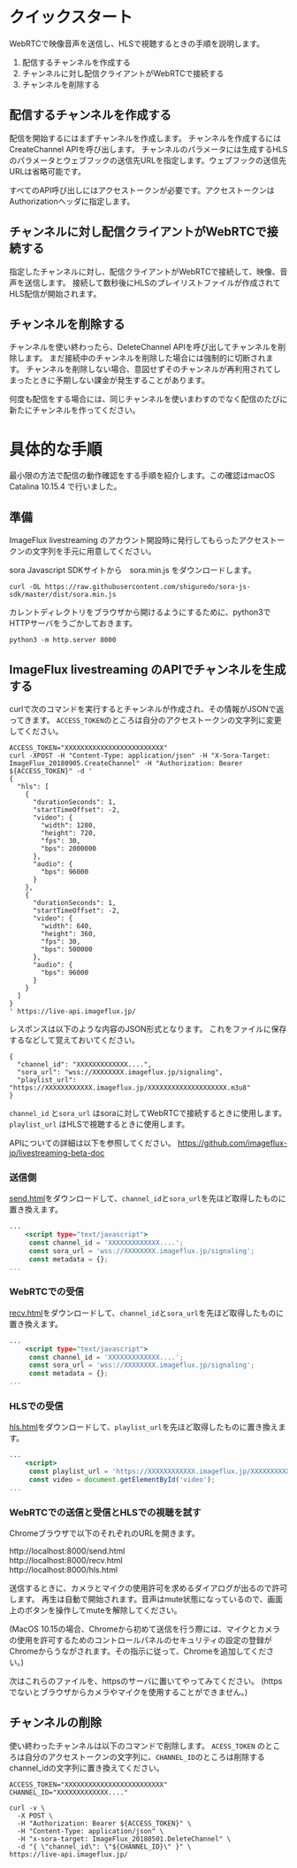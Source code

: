 # クイックスタート

WebRTCで映像音声を送信し、HLSで視聴するときの手順を説明します。

1. 配信するチャンネルを作成する
2. チャンネルに対し配信クライアントがWebRTCで接続する
3. チャンネルを削除する

## 配信するチャンネルを作成する

配信を開始するにはまずチャンネルを作成します。
チャンネルを作成するにはCreateChannel APIを呼び出します。
チャンネルのパラメータには生成するHLSのパラメータとウェブフックの送信先URLを指定します。ウェブフックの送信先URLは省略可能です。

すべてのAPI呼び出しにはアクセストークンが必要です。アクセストークンはAuthorizationヘッダに指定します。

## チャンネルに対し配信クライアントがWebRTCで接続する

指定したチャンネルに対し、配信クライアントがWebRTCで接続して、映像、音声を送信します。
接続して数秒後にHLSのプレイリストファイルが作成されてHLS配信が開始されます。

## チャンネルを削除する

チャンネルを使い終わったら、DeleteChannel APIを呼び出してチャンネルを削除します。
まだ接続中のチャンネルを削除した場合には強制的に切断されます。
チャンネルを削除しない場合、意図せずそのチャンネルが再利用されてしまったときに予期しない課金が発生することがあります。


何度も配信をする場合には、同じチャンネルを使いまわすのでなく配信のたびに新たにチャンネルを作ってください。

# 具体的な手順

最小限の方法で配信の動作確認をする手順を紹介します。この確認はmacOS Catalina 10.15.4 で行いました。

## 準備
ImageFlux livestreaming のアカウント開設時に発行してもらったアクセストークンの文字列を手元に用意してください。

sora Javascript SDKサイトから　sora.min.js をダウンロードします。

```
curl -OL https://raw.githubusercontent.com/shiguredo/sora-js-sdk/master/dist/sora.min.js
```

カレントディレクトリをブラウザから開けるようにするために、python3でHTTPサーバをうごかしておきます。

```
python3 -m http.server 8000
```

## ImageFlux livestreaming のAPIでチャンネルを生成する

curlで次のコマンドを実行するとチャンネルが作成され、その情報がJSONで返ってきます。
`ACCESS_TOKEN`のところは自分のアクセストークンの文字列に変更してください。

```
ACCESS_TOKEN="XXXXXXXXXXXXXXXXXXXXXXXXX"
curl -XPOST -H "Content-Type: application/json" -H "X-Sora-Target: ImageFlux_20180905.CreateChannel" -H "Authorization: Bearer ${ACCESS_TOKEN}" -d '
{
  "hls": [
    {
      "durationSeconds": 1,
      "startTimeOffset": -2,
      "video": {
        "width": 1280,
        "height": 720,
        "fps": 30,
        "bps": 2000000
      },
      "audio": {
        "bps": 96000
      }
    },
    {
      "durationSeconds": 1,
      "startTimeOffset": -2,
      "video": {
        "width": 640,
        "height": 360,
        "fps": 30,
        "bps": 500000
      },
      "audio": {
        "bps": 96000
      }
    }
  ]
}
' https://live-api.imageflux.jp/
```

レスポンスは以下のような内容のJSON形式となります。
これをファイルに保存するなどして覚えておいてください。


```
{
  "channel_id": "XXXXXXXXXXXXX....",
  "sora_url": "wss://XXXXXXXX.imageflux.jp/signaling",
  "playlist_url": "https://XXXXXXXXXXXX.imageflux.jp/XXXXXXXXXXXXXXXXXXXX.m3u8"
}
```

`channel_id` と`sora_url` はsoraに対してWebRTCで接続するときに使用します。  
`playlist_url` はHLSで視聴するときに使用します。

APIについての詳細は以下を参照してください。
https://github.com/imageflux-jp/livestreaming-beta-doc


### 送信側

[send.html](./sample/send.html)をダウンロードして、`channel_id`と`sora_url`を先ほど取得したものに置き換えます。

```send.html
...
	<script type="text/javascript">
	 const channel_id = 'XXXXXXXXXXXXX....';
	 const sora_url = 'wss://XXXXXXXX.imageflux.jp/signaling';
	 const metadata = {};
...	 
```
### WebRTCでの受信

[recv.html](./sample/recv.html)をダウンロードして、`channel_id`と`sora_url`を先ほど取得したものに置き換えます。

```recv.html
...
	<script type="text/javascript">
	 const channel_id = 'XXXXXXXXXXXXX....';
	 const sora_url = 'wss://XXXXXXXX.imageflux.jp/signaling';
	 const metadata = {};
...	 
```

### HLSでの受信

[hls.html](./sample/hls.html)をダウンロードして、`playlist_url`を先ほど取得したものに置き換えます。

```hls.html
...
	<script>
	 const playlist_url = 'https://XXXXXXXXXXXX.imageflux.jp/XXXXXXXXXXXXXXXXXXXX.m3u8';
	 const video = document.getElementById('video');
...	 
```

### WebRTCでの送信と受信とHLSでの視聴を試す

Chromeブラウザで以下のそれぞれのURLを開きます。

http://localhost:8000/send.html  
http://localhost:8000/recv.html  
http://localhost:8000/hls.html  

送信するときに、カメラとマイクの使用許可を求めるダイアログが出るので許可します。
再生は自動で開始されます。音声はmute状態になっているので、画面上のボタンを操作してmuteを解除してください。

(MacOS 10.15の場合、Chromeから初めて送信を行う際には、マイクとカメラの使用を許可するためのコントロールパネルのセキュリティの設定の登録がChromeからうながされます。その指示に従って、Chromeを追加してください。)

次はこれらのファイルを、httpsのサーバに置いてやってみてください。
(https でないとブラウザからカメラやマイクを使用することができません。)


## チャンネルの削除

使い終わったチャンネルは以下のコマンドで削除します。
`ACESS_TOKEN` のところは自分のアクセストークンの文字列に、`CHANNEL_ID`のところは削除するchannel_idの文字列に置き換えてください。

```
ACCESS_TOKEN="XXXXXXXXXXXXXXXXXXXXXXXXX"
CHANNEL_ID="XXXXXXXXXXXXX...."

curl -v \
  -X POST \
  -H "Authorization: Bearer ${ACCESS_TOKEN}" \
  -H "Content-Type: application/json" \
  -H "x-sora-target: ImageFlux_20180501.DeleteChannel" \
  -d "{ \"channel_id\": \"${CHANNEL_ID}\" }" \
https://live-api.imageflux.jp/
```


